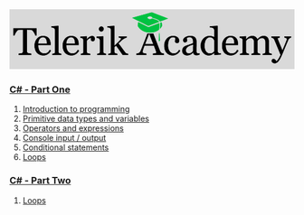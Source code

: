 <a href="https://telerikacademy.com">
  <img class="logo" src="https://raw.githubusercontent.com/PavelDobranov/TelerikAcademy/master/TelerikAcademy.png" alt="Telerik Academy Logo">
</a>

<h3><a href="https://github.com/PavelDobranov/TelerikAcademy/tree/master/01-CSharp-Part-One">C# - Part One</a></h3>

<ol>
  <li>
    <a href="https://github.com/PavelDobranov/TelerikAcademy/tree/master/01-CSharp-Part-One/01-IntroductionToProgramming">Introduction to programming</a>
  </li>
  <li>
    <a href="https://github.com/PavelDobranov/TelerikAcademy/tree/master/01-CSharp-Part-One/02-PrimitiveDataTypesAndVariables">Primitive data types and variables</a>
  </li>
  <li>
    <a href="https://github.com/PavelDobranov/TelerikAcademy/tree/master/01-CSharp-Part-One/03-OperatorsAndExpressions">Operators and expressions</a>
  </li>
  <li>
    <a href="https://github.com/PavelDobranov/TelerikAcademy/tree/master/01-CSharp-Part-One/04-ConsoleInputOutput">Console input / output</a>
  </li>
  <li>
    <a href="https://github.com/PavelDobranov/TelerikAcademy/tree/master/01-CSharp-Part-One/05-ConditionalStatements">Conditional statements</a>
  </li>
  <li>
    <a href="https://github.com/PavelDobranov/TelerikAcademy/tree/master/01-CSharp-Part-One/06-Loops">Loops</a>
  </li>
</ol>

<h3><a href="https://github.com/PavelDobranov/TelerikAcademy/tree/master/02-CSharp-Part-Two">C# - Part Two</a></h3>

<ol>
  <li>
    <a href="https://github.com/PavelDobranov/TelerikAcademy/tree/master/02-CSharp-Part-Two/01-Arrays">Loops</a>
  </li>
</ol>
